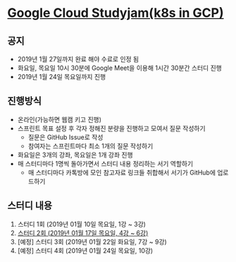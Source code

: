 # [Google Cloud Studyjam(k8s in GCP)](https://www.qwiklabs.com/quests/29)

## 공지

- 2019년 1월 27일까지 완료 해야 수료로 인정 됨
- 화요일, 목요일 10시 30분에 Google Meet을 이용해 1시간 30분간 스터디 진행
- 2019년 1월 24일 목요일까지 진행

## 진행방식

- 온라인(가능하면 웹캠 키고 진행)
- 스프린트 목표 설정 후 각자 정해진 분량을 진행하고 모여서 질문 작성하기
  - 질문은 GitHub Issue로 작성
  - 참여자는 스프린트마다 최소 1개의 질문 작성하기
- 화요일은 3개의 강좌, 목요일은 1개 강좌 진행
- 매 스터디마다 1명씩 돌아가면서 스터디 내용 정리하는 서기 역할하기
  - 매 스터디마다 카톡방에 모인 참고자료 링크들 취합해서 서기가 GitHub에 업로드하기

## 스터디 내용

1. 스터디 1회 (2019년 01월 10일 목요일, 1강 ~ 3강)
2. [스터디 2회 (2019년 01월 17일 목요일, 4강 ~ 6강)](./contents/2.md)
3. [예정] 스터디 3회 (2019년 01월 22일 화요일, 7강 ~ 9강)
4. [예정] 스터디 4회 (2019년 01월 24일 목요일, 10강)
